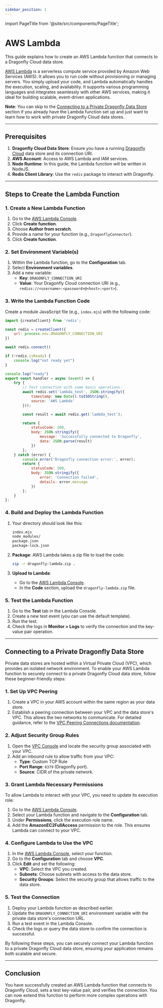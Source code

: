 ```yaml
---
sidebar_position: 1
---
```


import PageTitle from '@site/src/components/PageTitle';

# AWS Lambda

<PageTitle title="Connecting from AWS Lambda | Dragonfly Cloud" />

This guide explains how to create an AWS Lambda function that connects to a Dragonfly Cloud data store.

[AWS Lambda](https://aws.amazon.com/lambda/) is a serverless compute service provided by Amazon Web Services (AWS).
It allows you to run code without provisioning or managing servers.
You simply upload your code, and Lambda automatically handles the execution, scaling, and availability.
It supports various programming languages and integrates seamlessly with other AWS services,
making it ideal for building scalable, event-driven applications.

**Note**: You can skip to the [Connecting to a Private Dragonfly Data Store](#connecting-to-a-private-dragonfly-data-store)
section if you already have the Lambda function set up and just want to learn how to work with private Dragonfly Cloud data stores.

---

## Prerequisites

1. **Dragonfly Cloud Data Store**: Ensure you have a running [Dragonfly Cloud](https://dragonflydb.cloud/) data store and its connection URI.
2. **AWS Account**: Access to AWS Lambda and IAM services.
3. **Node Runtime**: In this guide, the Lambda function will be written in NodeJS.
4. **Redis Client Library**: Use the `redis` package to interact with Dragonfly.

---

## Steps to Create the Lambda Function

### 1. Create a New Lambda Function

1. Go to the [AWS Lambda Console](https://console.aws.amazon.com/lambda/).
2. Click **Create function**.
3. Choose **Author from scratch**.
4. Provide a name for your function (e.g., `DragonflyConnector`).
5. Click **Create function**.

### 2. Set Environment Variable(s)

1. Within the Lambda function, go to the **Configuration** tab.
2. Select **Environment variables**.
3. Add a new variable:
   - **Key**: `DRAGONFLY_CONNECTION_URI`
   - **Value**: Your Dragonfly Cloud connection URI (e.g., `rediss://<username>:<password>@<host>:<port>`).

### 3. Write the Lambda Function Code

Create a module JavaScript file (e.g., `index.mjs`) with the following code:

```js
import {createClient} from 'redis';

const redis = createClient({
    url: process.env.DRAGONFLY_CONNECTION_URI
})

await redis.connect()

if (!redis.isReady) {
    console.log("not ready yet")
}

console.log("ready")
export const handler = async (event) => {
    try {
        // Test connection with some basic operations.
        await redis.set('lambda_test', JSON.stringify({
            timestamp: new Date().toISOString(),
            source: 'AWS Lambda'
        }));

        const result = await redis.get('lambda_test');

        return {
            statusCode: 200,
            body: JSON.stringify({
                message: 'Successfully connected to Dragonfly',
                data: JSON.parse(result)
            })
        };
    } catch (error) {
        console.error('Dragonfly connection error:', error);
        return {
            statusCode: 500,
            body: JSON.stringify({
                error: 'Connection failed',
                details: error.message
            })
        };
    }
};
```

### 4. Build and Deploy the Lambda Function

1. Your directory should look like this:

   ```sh
   index.mjs
   node_modules/
   package.json
   package-lock.json
   ```

2. **Package**: AWS Lambda takes a zip file to load the code:

   ```sh
   zip -r dragonfly-lambda.zip .
   ```

3. **Upload to Lambda**:

   - Go to the [AWS Lambda Console](https://console.aws.amazon.com/lambda/).
   - In the **Code** section, upload the `dragonfly-lambda.zip` file.

### 5. Test the Lambda Function

1. Go to the **Test** tab in the Lambda Console.
2. Create a new test event (you can use the default template).
3. Run the test.
4. Check the logs in **Monitor > Logs** to verify the connection and the key-value pair operation.

---

## Connecting to a Private Dragonfly Data Store

Private data stores are hosted within a Virtual Private Cloud (VPC), which provides an isolated network environment.
To enable your AWS Lambda function to securely connect to a private Dragonfly Cloud data store, follow these beginner-friendly steps:

### 1. Set Up VPC Peering

1. Create a VPC in your AWS account within the same region as your data store.
2. Establish a peering connection between your VPC and the data store's VPC. This allows the two networks to communicate. For detailed guidance, refer to the [VPC Peering Connections documentation](../../connections.md).

### 2. Adjust Security Group Rules

1. Open the [VPC Console](https://console.aws.amazon.com/vpc/) and locate the security group associated with your VPC.
2. Add an inbound rule to allow traffic from your VPC:
    - **Type**: Custom TCP Rule
    - **Port Range**: `6379` (Dragonfly port).
    - **Source**: CIDR of the private network.

### 3. Grant Lambda Necessary Permissions

To allow Lambda to interact with your VPC, you need to update its execution role:

1. Go to the [AWS Lambda Console](https://console.aws.amazon.com/lambda/).
2. Select your Lambda function and navigate to the **Configuration** tab.
3. Under **Permissions**, click the execution role name.
4. Add the **AmazonEC2FullAccess** permission to the role. This ensures Lambda can connect to your VPC.

### 4. Configure Lambda to Use the VPC

1. In the [AWS Lambda Console](https://console.aws.amazon.com/lambda/), select your function.
2. Go to the **Configuration** tab and choose **VPC**.
3. Click **Edit** and set the following:
    - **VPC**: Select the VPC you created.
    - **Subnets**: Choose subnets with access to the data store.
    - **Security Groups**: Select the security group that allows traffic to the data store.

### 5. Test the Connection

1. Deploy your Lambda function as described earlier.
2. Update the `DRAGONFLY_CONNECTION_URI` environment variable with the private data store's connection URL.
3. Run a test event in the Lambda Console.
4. Check the logs or query the data store to confirm the connection is successful.

By following these steps, you can securely connect your Lambda function to a private Dragonfly Cloud data store, ensuring your application remains both scalable and secure.

---

## Conclusion

You have successfully created an AWS Lambda function that connects to Dragonfly Cloud,
sets a test key-value pair, and verifies the connection.
You can now extend this function to perform more complex operations with Dragonfly.
